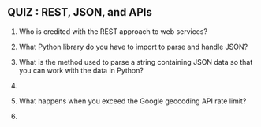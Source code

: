 # 

## QUIZ : REST, JSON, and APIs

1. Who is credited with the REST approach to web services?

2. What Python library do you have to import to parse and handle JSON?

3. What is the method used to parse a string containing JSON data so that you can work with the data in Python?

4. 


8. What happens when you exceed the Google geocoding API rate limit?

9. 
